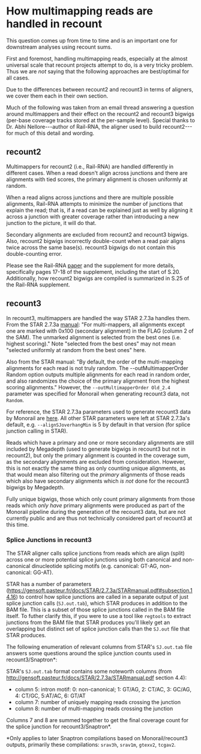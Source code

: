# How multimapping reads are handled in recount

This question comes up from time to time and is an important one for downstream analyses using recount sums.

First and foremost, handling multimapping reads, especially at the almost universal scale that recount projects attempt to do, is a very tricky problem. Thus we are *not* saying that the following approaches are best/optimal for all cases.

Due to the differences between recount2 and recount3 in terms of aligners, we cover them each in their own section.

Much of the following was taken from an email thread answering a question around multimappers and their effect on the recount2 and recount3 bigwigs (per-base coverage tracks stored at the per-sample level).  Special thanks to Dr. Abhi Nellore---author of Rail-RNA, the aligner used to build recount2---for much of this detail and wording.

## recount2

Multimappers for recount2 (i.e., Rail-RNA) are handled differently in different cases. When a read doesn't align across junctions and there are alignments with tied scores, the primary alignment is chosen uniformly at random.

When a read aligns across junctions and there are multiple possible alignments, Rail-RNA attempts to minimize the number of junctions that explain the read; that is, if a read can be explained just as well by aligning it across a junction with greater coverage rather than introducing a new junction to the picture, it will do that.

Secondary alignments are excluded from recount2 and recount3 bigwigs.
Also, recount2 bigwigs incorrectly double-count when a read pair aligns twice across the same base(s).
recount3 bigwigs do not contain this double-counting error.

Please see the Rail-RNA [paper](https://academic.oup.com/bioinformatics/article/33/24/4033/2525684) and the supplement for more details, specifically pages 17-18 of the supplement, including the start of S.20.
Additionally, how recount2 bigwigs are compiled is summarized in S.25 of the Rail-RNA supplement.


## recount3

In recount3, multimappers are handled the way STAR 2.7.3a handles them. From the STAR 2.7.3a [manual](http://gensoft.pasteur.fr/docs/STAR/2.7.3a/STARmanual.pdf): "For multi-mappers, all alignments except one are marked with 0x100 (secondary alignment) in the FLAG (column 2 of the SAM). The unmarked alignment is selected from the best ones (i.e. highest scoring)." Note "selected from the best ones" may not mean "selected uniformly at random from the best ones" here.

Also from the STAR manual: "By default, the order of the multi-mapping alignments for each read is not truly random. The --outMultimapperOrder Random option outputs multiple alignments for each read in random order, and also randomizes the choice of the primary alignment from the highest scoring alignments."  However, the `--outMultimapperOrder Old_2.4` parameter was specified for Monorail when generating recount3 data, not `Random`.

For reference, the STAR 2.7.3a parameters used to generate recount3 data by Monorail are [here](https://github.com/langmead-lab/recount-pump/blob/d2a0327a8c344fa8edc088cf2ae73e85390deab3/workflow/rs5/Snakefile#L891-L910).
All other STAR parameters were left at STAR 2.7.3a's default, e.g. `--alignSJoverhangMin` is 5 by default in that version (for splice junction calling in STAR).

Reads which have a primary and one or more secondary alignments are still included by Megadepth (used to generate bigwigs in recount3 but not in recount2), but only the primary alignment is counted in the coverage sum, as the secondary alignments are excluded from consideration. However, this is not exactly the same thing as only counting unique alignments, as that would mean also filtering out the *primary* alignments of those reads which also have secondary alignments which *is not* done for the recount3 bigwigs by Megadepth.

Fully unique bigwigs, those which only count primary alignments from those reads which *only have* primary alignments were produced as part of the Monorail pipeline during the generation of the recount3 data, but are not currently public and are thus not technically considered part of recount3 at this time.

### Splice Junctions in recount3

The STAR aligner calls splice junctions from reads which are align (split) across one or more potential splice junctions using both canonical and non-canonical dinucleotide splicing motifs (e.g. canonical: GT-AG, non-canonical: GG-AT).

STAR has a number of parameters (https://gensoft.pasteur.fr/docs/STAR/2.7.3a/STARmanual.pdf#subsection.14.16) to control how splice junctions are called in a separate output of just splice junction calls (`SJ.out.tab`), which STAR produces in addition to the BAM file.  This is a subset of those splice junctions called in the BAM file itself.  To futher clarify this, if you were to use a tool like `regtools` to extract junctions from the BAM file that STAR produces you'll likely get an overlapping but distinct set of splice junction calls than the `SJ.out` file that STAR produces.

The following enumeration of relevant columns from STAR's `SJ.out.tab` file answers some questions around the splice junction counts used in recount3/Snaptron*:

STAR's `SJ.out.tab` format contains some noteworth columns (from http://gensoft.pasteur.fr/docs/STAR/2.7.3a/STARmanual.pdf section 4.4):

* column 5: intron motif: 0: non-canonical; 1: GT/AG, 2: CT/AC, 3: GC/AG, 4: CT/GC, 5:AT/AC, 6: GT/AT
* column 7: number of uniquely mapping reads crossing the junction
* column 8: number of multi-mapping reads crossing the junction

Columns 7 and 8 are summed together to get the final coverage count for the splice junction for recount3/Snaptron*.

*Only applies to later Snaptron compilations based on Monorail/recount3 outputs, primarily these compilations: `srav3h`, `srav1m`, `gtexv2`, `tcgav2`.
